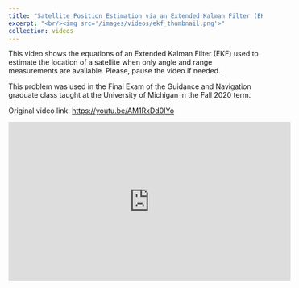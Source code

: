 ```yaml
---
title: "Satellite Position Estimation via an Extended Kalman Filter (EKF) Using Angle and Range Measurements"
excerpt: "<br/><img src='/images/videos/ekf_thumbnail.png'>"
collection: videos
---
```


This video shows the equations of an Extended Kalman Filter (EKF) used to estimate the location of a satellite when only angle and range measurements are available. Please, pause the video if needed.

This problem was used in the Final Exam of the Guidance and Navigation graduate class taught at the University of Michigan in the Fall 2020 term.

Original video link: <a href = "https://youtu.be/AM1RxDd0IYo"> https://youtu.be/AM1RxDd0IYo </a>

<iframe width="560" height="315" 
    src="https://www.youtube.com/embed/AM1RxDd0IYo?si=MxW9uFlVJjtYUPmE" 
    title="YouTube video player" 
    frameborder="0" 
    allow="accelerometer; autoplay; clipboard-write; encrypted-media; gyroscope; picture-in-picture; web-share" 
    referrerpolicy="strict-origin-when-cross-origin" 
    allowfullscreen>
</iframe>
